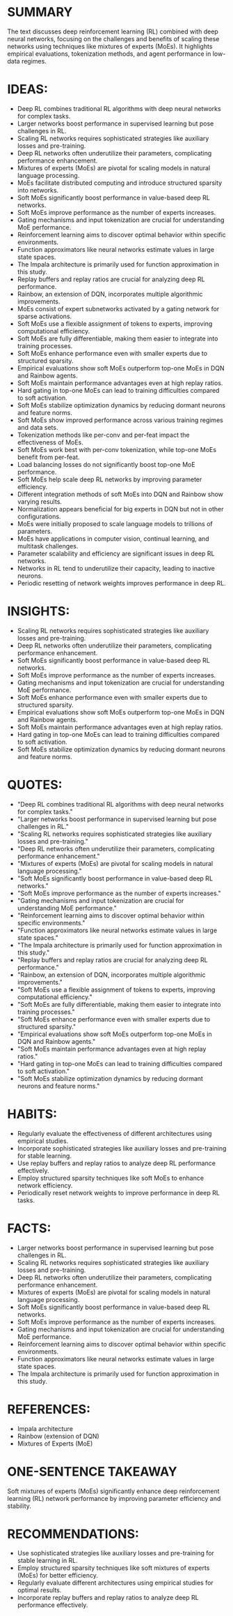 # SUMMARY
The text discusses deep reinforcement learning (RL) combined with deep neural networks, focusing on the challenges and benefits of scaling these networks using techniques like mixtures of experts (MoEs). It highlights empirical evaluations, tokenization methods, and agent performance in low-data regimes.

# IDEAS:
- Deep RL combines traditional RL algorithms with deep neural networks for complex tasks.
- Larger networks boost performance in supervised learning but pose challenges in RL.
- Scaling RL networks requires sophisticated strategies like auxiliary losses and pre-training.
- Deep RL networks often underutilize their parameters, complicating performance enhancement.
- Mixtures of experts (MoEs) are pivotal for scaling models in natural language processing.
- MoEs facilitate distributed computing and introduce structured sparsity into networks.
- Soft MoEs significantly boost performance in value-based deep RL networks.
- Soft MoEs improve performance as the number of experts increases.
- Gating mechanisms and input tokenization are crucial for understanding MoE performance.
- Reinforcement learning aims to discover optimal behavior within specific environments.
- Function approximators like neural networks estimate values in large state spaces.
- The Impala architecture is primarily used for function approximation in this study.
- Replay buffers and replay ratios are crucial for analyzing deep RL performance.
- Rainbow, an extension of DQN, incorporates multiple algorithmic improvements.
- MoEs consist of expert subnetworks activated by a gating network for sparse activations.
- Soft MoEs use a flexible assignment of tokens to experts, improving computational efficiency.
- Soft MoEs are fully differentiable, making them easier to integrate into training processes.
- Soft MoEs enhance performance even with smaller experts due to structured sparsity.
- Empirical evaluations show soft MoEs outperform top-one MoEs in DQN and Rainbow agents.
- Soft MoEs maintain performance advantages even at high replay ratios.
- Hard gating in top-one MoEs can lead to training difficulties compared to soft activation.
- Soft MoEs stabilize optimization dynamics by reducing dormant neurons and feature norms.
- Soft MoEs show improved performance across various training regimes and data sets.
- Tokenization methods like per-conv and per-feat impact the effectiveness of MoEs.
- Soft MoEs work best with per-conv tokenization, while top-one MoEs benefit from per-feat.
- Load balancing losses do not significantly boost top-one MoE performance.
- Soft MoEs help scale deep RL networks by improving parameter efficiency.
- Different integration methods of soft MoEs into DQN and Rainbow show varying results.
- Normalization appears beneficial for big experts in DQN but not in other configurations.
- MoEs were initially proposed to scale language models to trillions of parameters.
- MoEs have applications in computer vision, continual learning, and multitask challenges.
- Parameter scalability and efficiency are significant issues in deep RL networks.
- Networks in RL tend to underutilize their capacity, leading to inactive neurons.
- Periodic resetting of network weights improves performance in deep RL.

# INSIGHTS:
- Scaling RL networks requires sophisticated strategies like auxiliary losses and pre-training.
- Deep RL networks often underutilize their parameters, complicating performance enhancement.
- Soft MoEs significantly boost performance in value-based deep RL networks.
- Soft MoEs improve performance as the number of experts increases.
- Gating mechanisms and input tokenization are crucial for understanding MoE performance.
- Soft MoEs enhance performance even with smaller experts due to structured sparsity.
- Empirical evaluations show soft MoEs outperform top-one MoEs in DQN and Rainbow agents.
- Soft MoEs maintain performance advantages even at high replay ratios.
- Hard gating in top-one MoEs can lead to training difficulties compared to soft activation.
- Soft MoEs stabilize optimization dynamics by reducing dormant neurons and feature norms.

# QUOTES:
- "Deep RL combines traditional RL algorithms with deep neural networks for complex tasks."
- "Larger networks boost performance in supervised learning but pose challenges in RL."
- "Scaling RL networks requires sophisticated strategies like auxiliary losses and pre-training."
- "Deep RL networks often underutilize their parameters, complicating performance enhancement."
- "Mixtures of experts (MoEs) are pivotal for scaling models in natural language processing."
- "Soft MoEs significantly boost performance in value-based deep RL networks."
- "Soft MoEs improve performance as the number of experts increases."
- "Gating mechanisms and input tokenization are crucial for understanding MoE performance."
- "Reinforcement learning aims to discover optimal behavior within specific environments."
- "Function approximators like neural networks estimate values in large state spaces."
- "The Impala architecture is primarily used for function approximation in this study."
- "Replay buffers and replay ratios are crucial for analyzing deep RL performance."
- "Rainbow, an extension of DQN, incorporates multiple algorithmic improvements."
- "Soft MoEs use a flexible assignment of tokens to experts, improving computational efficiency."
- "Soft MoEs are fully differentiable, making them easier to integrate into training processes."
- "Soft MoEs enhance performance even with smaller experts due to structured sparsity."
- "Empirical evaluations show soft MoEs outperform top-one MoEs in DQN and Rainbow agents."
- "Soft MoEs maintain performance advantages even at high replay ratios."
- "Hard gating in top-one MoEs can lead to training difficulties compared to soft activation."
- "Soft MoEs stabilize optimization dynamics by reducing dormant neurons and feature norms."

# HABITS:
- Regularly evaluate the effectiveness of different architectures using empirical studies.
- Incorporate sophisticated strategies like auxiliary losses and pre-training for stable learning.
- Use replay buffers and replay ratios to analyze deep RL performance effectively.
- Employ structured sparsity techniques like soft MoEs to enhance network efficiency.
- Periodically reset network weights to improve performance in deep RL tasks.

# FACTS:
- Larger networks boost performance in supervised learning but pose challenges in RL.
- Scaling RL networks requires sophisticated strategies like auxiliary losses and pre-training.
- Deep RL networks often underutilize their parameters, complicating performance enhancement.
- Mixtures of experts (MoEs) are pivotal for scaling models in natural language processing.
- Soft MoEs significantly boost performance in value-based deep RL networks.
- Soft MoEs improve performance as the number of experts increases.
- Gating mechanisms and input tokenization are crucial for understanding MoE performance.
- Reinforcement learning aims to discover optimal behavior within specific environments.
- Function approximators like neural networks estimate values in large state spaces.
- The Impala architecture is primarily used for function approximation in this study.

# REFERENCES:
- Impala architecture
- Rainbow (extension of DQN)
- Mixtures of Experts (MoE)
  
# ONE-SENTENCE TAKEAWAY
Soft mixtures of experts (MoEs) significantly enhance deep reinforcement learning (RL) network performance by improving parameter efficiency and stability.

# RECOMMENDATIONS:
- Use sophisticated strategies like auxiliary losses and pre-training for stable learning in RL.
- Employ structured sparsity techniques like soft mixtures of experts (MoEs) for better efficiency.
- Regularly evaluate different architectures using empirical studies for optimal results.
- Incorporate replay buffers and replay ratios to analyze deep RL performance effectively.